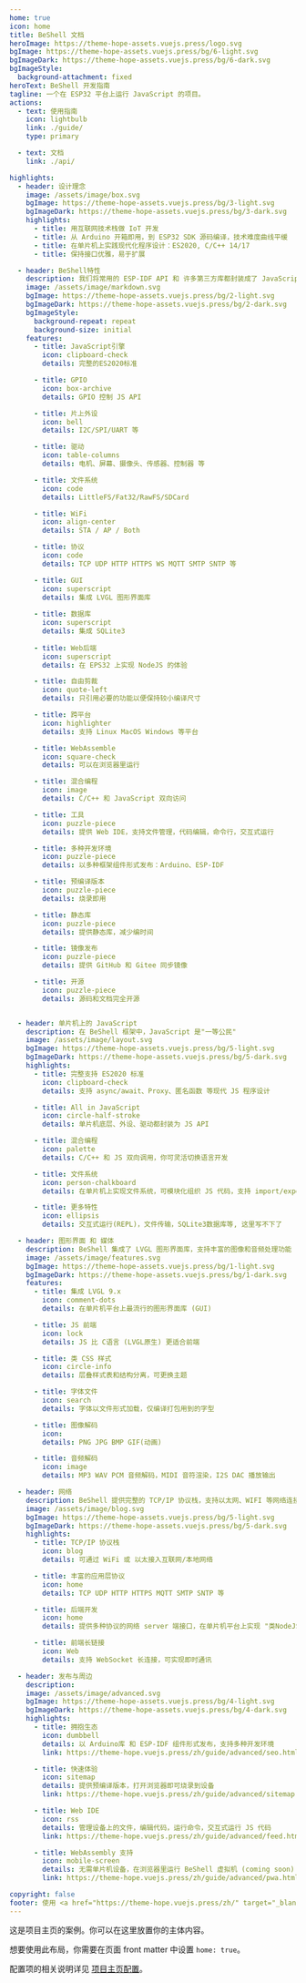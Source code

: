 ```yaml
---
home: true
icon: home
title: BeShell 文档
heroImage: https://theme-hope-assets.vuejs.press/logo.svg
bgImage: https://theme-hope-assets.vuejs.press/bg/6-light.svg
bgImageDark: https://theme-hope-assets.vuejs.press/bg/6-dark.svg
bgImageStyle:
  background-attachment: fixed
heroText: BeShell 开发指南
tagline: 一个在 ESP32 平台上运行 JavaScript 的项目。
actions:
  - text: 使用指南
    icon: lightbulb
    link: ./guide/
    type: primary

  - text: 文档
    link: ./api/

highlights:
  - header: 设计理念
    image: /assets/image/box.svg
    bgImage: https://theme-hope-assets.vuejs.press/bg/3-light.svg
    bgImageDark: https://theme-hope-assets.vuejs.press/bg/3-dark.svg
    highlights:
      - title: 用互联网技术栈做 IoT 开发
      - title: 从 Arduino 开箱即用，到 ESP32 SDK 源码编译，技术难度曲线平缓
      - title: 在单片机上实践现代化程序设计：ES2020, C/C++ 14/17
      - title: 保持接口优雅，易于扩展

  - header: BeShell特性
    description: 我们将常用的 ESP-IDF API 和 许多第三方库都封装成了 JavaScript 接口，为你提供了成吨功能。
    image: /assets/image/markdown.svg
    bgImage: https://theme-hope-assets.vuejs.press/bg/2-light.svg
    bgImageDark: https://theme-hope-assets.vuejs.press/bg/2-dark.svg
    bgImageStyle:
      background-repeat: repeat
      background-size: initial
    features:
      - title: JavaScript引擎
        icon: clipboard-check
        details: 完整的ES2020标准

      - title: GPIO
        icon: box-archive
        details: GPIO 控制 JS API

      - title: 片上外设
        icon: bell
        details: I2C/SPI/UART 等

      - title: 驱动
        icon: table-columns
        details: 电机、屏幕、摄像头、传感器、控制器 等

      - title: 文件系统
        icon: code
        details: LittleFS/Fat32/RawFS/SDCard

      - title: WiFi
        icon: align-center
        details: STA / AP / Both

      - title: 协议
        icon: code
        details: TCP UDP HTTP HTTPS WS MQTT SMTP SNTP 等

      - title: GUI
        icon: superscript
        details: 集成 LVGL 图形界面库
        
      - title: 数据库
        icon: superscript
        details: 集成 SQLite3
        
      - title: Web后端
        icon: superscript
        details: 在 EPS32 上实现 NodeJS 的体验

      - title: 自由剪裁
        icon: quote-left
        details: 只引用必要的功能以便保持较小编译尺寸

      - title: 跨平台
        icon: highlighter
        details: 支持 Linux MacOS Windows 等平台

      - title: WebAssemble
        icon: square-check
        details: 可以在浏览器里运行

      - title: 混合编程
        icon: image
        details: C/C++ 和 JavaScript 双向访问

      - title: 工具
        icon: puzzle-piece
        details: 提供 Web IDE，支持文件管理，代码编辑，命令行，交互式运行

      - title: 多种开发环境
        icon: puzzle-piece
        details: 以多种框架组件形式发布：Arduino、ESP-IDF

      - title: 预编译版本
        icon: puzzle-piece
        details: 烧录即用

      - title: 静态库
        icon: puzzle-piece
        details: 提供静态库，减少编时间

      - title: 镜像发布
        icon: puzzle-piece
        details: 提供 GitHub 和 Gitee 同步镜像

      - title: 开源
        icon: puzzle-piece
        details: 源码和文档完全开源


  - header: 单片机上的 JavaScript
    description: 在 BeShell 框架中，JavaScript 是"一等公民"
    image: /assets/image/layout.svg
    bgImage: https://theme-hope-assets.vuejs.press/bg/5-light.svg
    bgImageDark: https://theme-hope-assets.vuejs.press/bg/5-dark.svg
    highlights:
      - title: 完整支持 ES2020 标准
        icon: clipboard-check
        details: 支持 async/await、Proxy、匿名函数 等现代 JS 程序设计

      - title: All in JavaScript
        icon: circle-half-stroke
        details: 单片机底层、外设、驱动都封装为 JS API

      - title: 混合编程
        icon: palette
        details: C/C++ 和 JS 双向调用，你可灵活切换语言开发

      - title: 文件系统
        icon: person-chalkboard
        details: 在单片机上实现文件系统，可模块化组织 JS 代码，支持 import/export AMD规范

      - title: 更多特性
        icon: ellipsis
        details: 交互式运行(REPL)，文件传输，SQLite3数据库等, 这里写不下了

  - header: 图形界面 和 媒体
    description: BeShell 集成了 LVGL 图形界面库，支持丰富的图像和音频处理功能
    image: /assets/image/features.svg
    bgImage: https://theme-hope-assets.vuejs.press/bg/1-light.svg
    bgImageDark: https://theme-hope-assets.vuejs.press/bg/1-dark.svg
    features:
      - title: 集成 LVGL 9.x
        icon: comment-dots
        details: 在单片机平台上最流行的图形界面库 (GUI)

      - title: JS 前端
        icon: lock
        details: JS 比 C语言 (LVGL原生) 更适合前端

      - title: 类 CSS 样式
        icon: circle-info
        details: 层叠样式表和结构分离，可更换主题

      - title: 字体文件
        icon: search
        details: 字体以文件形式加载，仅编译打包用到的字型

      - title: 图像解码
        icon: 
        details: PNG JPG BMP GIF(动画)

      - title: 音频解码
        icon: image
        details: MP3 WAV PCM 音频解码，MIDI 音符渲染，I2S DAC 播放输出

  - header: 网络
    description: BeShell 提供完整的 TCP/IP 协议栈，支持以太网、WIFI 等网络连接
    image: /assets/image/blog.svg
    bgImage: https://theme-hope-assets.vuejs.press/bg/5-light.svg
    bgImageDark: https://theme-hope-assets.vuejs.press/bg/5-dark.svg
    highlights:
      - title: TCP/IP 协议栈
        icon: blog
        details: 可通过 WiFi 或 以太接入互联网/本地网络

      - title: 丰富的应用层协议
        icon: home
        details: TCP UDP HTTP HTTPS MQTT SMTP SNTP 等

      - title: 后端开发
        icon: home
        details: 提供多种协议的网络 server 端接口，在单片机平台上实现 "类NodeJS" 的开发体验

      - title: 前端长链接
        icon: Web
        details: 支持 WebSocket 长连接，可实现即时通讯

  - header: 发布与周边
    description: 
    image: /assets/image/advanced.svg
    bgImage: https://theme-hope-assets.vuejs.press/bg/4-light.svg
    bgImageDark: https://theme-hope-assets.vuejs.press/bg/4-dark.svg
    highlights:
      - title: 拥抱生态
        icon: dumbbell
        details: 以 Arduino库 和 ESP-IDF 组件形式发布，支持多种开发环境
        link: https://theme-hope.vuejs.press/zh/guide/advanced/seo.html

      - title: 快速体验
        icon: sitemap
        details: 提供预编译版本，打开浏览器即可烧录到设备
        link: https://theme-hope.vuejs.press/zh/guide/advanced/sitemap.html

      - title: Web IDE
        icon: rss
        details: 管理设备上的文件，编辑代码，运行命令，交互式运行 JS 代码
        link: https://theme-hope.vuejs.press/zh/guide/advanced/feed.html

      - title: WebAssembly 支持
        icon: mobile-screen
        details: 无需单片机设备，在浏览器里运行 BeShell 虚拟机 (coming soon)
        link: https://theme-hope.vuejs.press/zh/guide/advanced/pwa.html

copyright: false
footer: 使用 <a href="https://theme-hope.vuejs.press/zh/" target="_blank">VuePress Theme Hope</a> 主题 | MIT 协议, 版权所有 © 2019-present Mr.Hope
---
```


这是项目主页的案例。你可以在这里放置你的主体内容。

想要使用此布局，你需要在页面 front matter 中设置 `home: true`。

配置项的相关说明详见 [项目主页配置](https://theme-hope.vuejs.press/zh/guide/layout/home/)。
